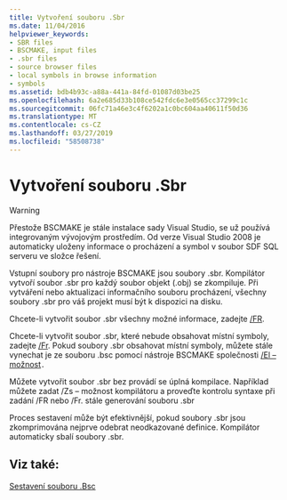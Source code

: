 ```yaml
---
title: Vytvoření souboru .Sbr
ms.date: 11/04/2016
helpviewer_keywords:
- SBR files
- BSCMAKE, input files
- .sbr files
- source browser files
- local symbols in browse information
- symbols
ms.assetid: bdb4b93c-a88a-441a-84fd-01087d03be25
ms.openlocfilehash: 6a2e685d33b108ce542fdc6e3e0565cc37299c1c
ms.sourcegitcommit: 06fc71a46e3c4f6202a1c0bc604aa40611f50d36
ms.translationtype: MT
ms.contentlocale: cs-CZ
ms.lasthandoff: 03/27/2019
ms.locfileid: "58508738"
---
```

# <a name="creating-an-sbr-file"></a>Vytvoření souboru .Sbr

> [!WARNING]
> Přestože BSCMAKE je stále instalace sady Visual Studio, se už používá integrovaným vývojovým prostředím. Od verze Visual Studio 2008 je automaticky uloženy informace o procházení a symbol v soubor SDF SQL serveru ve složce řešení.

Vstupní soubory pro nástroje BSCMAKE jsou soubory .sbr. Kompilátor vytvoří soubor .sbr pro každý soubor objekt (.obj) se zkompiluje. Při vytváření nebo aktualizaci informačního souboru procházení, všechny soubory .sbr pro váš projekt musí být k dispozici na disku.

Chcete-li vytvořit soubor .sbr všechny možné informace, zadejte [/FR](fr-fr-create-dot-sbr-file.md).

Chcete-li vytvořit soubor .sbr, které nebude obsahovat místní symboly, zadejte [/Fr](fr-fr-create-dot-sbr-file.md). Pokud soubory .sbr obsahovat místní symboly, můžete stále vynechat je ze souboru .bsc pomocí nástroje BSCMAKE společnosti [/El – možnost](bscmake-options.md)`.`

Můžete vytvořit soubor .sbr bez provádí se úplná kompilace. Například můžete zadat /Zs – možnost kompilátoru a proveďte kontrolu syntaxe při zadání /FR nebo /Fr. stále generování souboru .sbr

Proces sestavení může být efektivnější, pokud soubory .sbr jsou zkomprimována nejprve odebrat neodkazované definice. Kompilátor automaticky sbalí soubory .sbr.

## <a name="see-also"></a>Viz také:

[Sestavení souboru .Bsc](building-a-dot-bsc-file.md)

